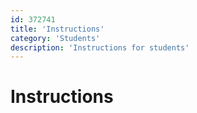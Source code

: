 ```yaml
---
id: 372741
title: 'Instructions'
category: 'Students'
description: 'Instructions for students'
---
```


# Instructions
